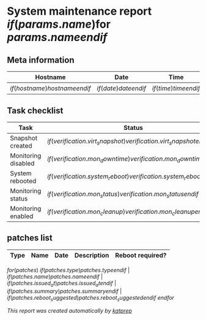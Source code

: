 # System maintenance report $if(params.name)$for $params.name$$endif$

## Meta information

Hostname | Date | Time | Owner
-- | ---- | ---- | -----
$if(hostname)$$hostname$$endif$ | $if(date)$$date$$endif$ | $if(time)$$time$$endif$ | $if(params.katprep_owner)$$params.katprep_owner$$endif$ |

## Task checklist

Task | Status | Description/Notes
---- | ------ | -----------------
Snapshot created | $if(verification.virt_snapshot)$$verification.virt_snapshot$$endif$ | $if(params.system_physical)$physical system$endif$
Monitoring disabled | $if(verification.mon_downtime)$$verification.mon_downtime$$endif$ | $if(params.environment)$$params.environment$ lifecycle$endif$
System rebooted | $if(verification.system_reboot)$$verification.system_reboot$$endif$ | 
Monitoring status | $if(verification.mon_status)$$verification.mon_status$$endif$ | $if(verification.mon_status_detail)$$verification.mon_status_detail$$endif$
Monitoring enabled | $if(verification.mon_cleanup)$$verification.mon_cleanup$$endif$ | $if(params.environment)$$params.environment$ lifecycle$endif$

## patches list

Type | Name | Date | Description | Reboot required?
---- | ---- | ---- | ----------- | ----------------
$for(patches)$
$if(patches.type)$$patches.type$$endif$ | $if(patches.name)$$patches.name$$endif$ | $if(patches.issued_at)$$patches.issued_at$$endif$ | $if(patches.summary)$$patches.summary$$endif$ | $if(patches.reboot_suggested)$$patches.reboot_suggested$$endif$
$endfor$

*This report was created automatically by [katprep](https://github.com/stdevel/katprep)*

